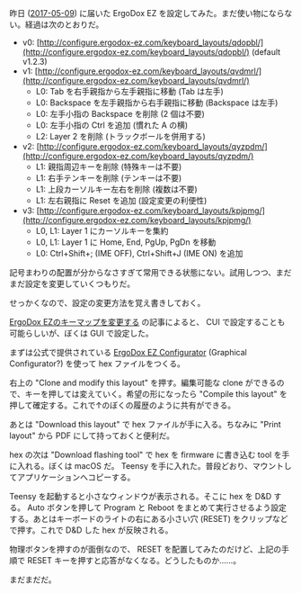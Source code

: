 昨日 ([2017-05-09][]) に届いた ErgoDox EZ を設定してみた。まだ使い物にならない。経過は次のとおりだ。

- v0: [http://configure.ergodox-ez.com/keyboard_layouts/qdopbl/](http://configure.ergodox-ez.com/keyboard_layouts/qdopbl/) (default v1.2.3)
- v1: [http://configure.ergodox-ez.com/keyboard_layouts/qvdmrl/](http://configure.ergodox-ez.com/keyboard_layouts/qvdmrl/)
  - L0: Tab を右手親指から左手親指に移動 (Tab は左手)
  - L0: Backspace を左手親指から右手親指に移動 (Backspace は左手)
  - L0: 左手小指の Backspace を削除 (2 個は不要)
  - L0: 左手小指の Ctrl を追加 (慣れた A の横)
  - L2: Layer 2 を削除 (トラックボールを併用する)
- v2: [http://configure.ergodox-ez.com/keyboard_layouts/qyzpdm/](http://configure.ergodox-ez.com/keyboard_layouts/qyzpdm/)
  - L1: 親指周辺キーを削除 (特殊キーは不要)
  - L1: 右手テンキーを削除 (テンキーは不要)
  - L1: 上段カーソルキー左右を削除 (複数は不要)
  - L1: 左右親指に Reset を追加 (設定変更の利便性)
- v3: [http://configure.ergodox-ez.com/keyboard_layouts/kpjpmg/](http://configure.ergodox-ez.com/keyboard_layouts/kpjpmg/)
  - L0, L1: Layer 1 にカーソルキーを集約
  - L0, L1: Layer 1 に Home, End, PgUp, PgDn を移動
  - L0: Ctrl+Shift+; (IME OFF), Ctrl+Shift+J (IME ON) を追加

記号まわりの配置が分からなさすぎて常用できる状態にない。試用しつつ、まだまだ設定を変更していくつもりだ。

せっかくなので、設定の変更方法を覚え書きしておく。

[ErgoDox EZのキーマップを変更する](http://qiita.com/ReSTARTR/items/f84f8f3c4c51c876cb2f) の記事によると、 CUI で設定することも可能らしいが、ぼくは GUI で設定した。

まずは公式で提供されている [ErgoDox EZ Configurator](http://configure.ergodox-ez.com/keyboard_layouts/) (Graphical Configurator?) を使って hex ファイルをつくる。

右上の "Clone and modify this layout" を押す。編集可能な clone ができるので、キーを押しては変えていく。希望の形になったら "Compile this layout" を押して確定する。これで↑のぼくの履歴のように共有ができる。

あとは "Download this layout" で hex ファイルが手に入る。ちなみに "Print layout" から PDF にして持っておくと便利だ。

hex の次は "Download flashing tool" で hex を firmware に書き込む tool を手に入れる。ぼくは macOS だ。 Teensy を手に入れた。普段どおり、マウントしてアプリケーションへコピーする。

Teensy を起動すると小さなウィンドウが表示される。そこに hex を D&D する。 Auto ボタンを押して Program と Reboot をまとめて実行させるよう設定する。あとはキーボードのライトの右にある小さい穴 (RESET) をクリップなどで押す。これで D&D した hex が反映される。

物理ボタンを押すのが面倒なので、 RESET を配置してみたのだけど、上記の手順で RESET キーを押すと応答がなくなる。どうしたものか……。

まだまだだ。

[2017-05-09]: https://blog.bouzuya.net/2017/05/09/
